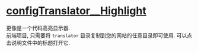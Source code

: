 # [configTranslator__Highlight](https://ipacel.cc/Array/translator/)
更像是一个代码高亮显示器.  
前端项目, 只需要将 `translator` 目录复制到您的网站的任意目录即可使用. 可以点击说明文件中的标题打开它.  

